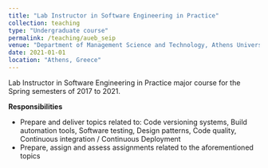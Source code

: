 ```yaml
---
title: "Lab Instructor in Software Engineering in Practice"
collection: teaching
type: "Undergraduate course"
permalink: /teaching/aueb_seip
venue: "Department of Management Science and Technology, Athens University of Economics and Business"
date: 2021-01-01
location: "Athens, Greece"
---
```


Lab Instructor in Software Engineering in Practice major course for the Spring semesters of 2017 to 2021.

__Responsibilities__<br>
* Prepare and deliver topics related to: Code versioning systems, Build automation tools, Software testing, Design patterns, Code quality, Continuous integration / Continuous Deployment
* Prepare, assign and assess assignments related to the aforementioned topics
